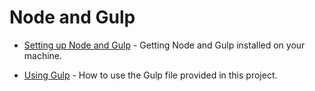 # Node and Gulp

* [Setting up Node and Gulp](set-up.md) - Getting Node and Gulp installed on your machine.

* [Using Gulp](gulp.md) - How to use the Gulp file provided in this project.
